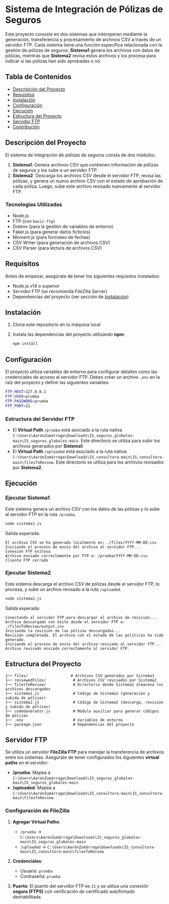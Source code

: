# **Sistema de Integración de Pólizas de Seguros**

Este proyecto consiste en dos sistemas que interoperan mediante la generación, transferencia y procesamiento de archivos CSV a través de un servidor FTP. Cada sistema tiene una función específica relacionada con la gestión de pólizas de seguros: **Sistema1** genera los archivos con datos de pólizas, mientras que **Sistema2** revisa estos archivos y los procesa para indicar si las pólizas han sido aprobadas o no.

## **Tabla de Contenidos**
- [Descripción del Proyecto](#descripción-del-proyecto)
- [Requisitos](#requisitos)
- [Instalación](#instalación)
- [Configuración](#configuración)
- [Ejecución](#ejecución)
- [Estructura del Proyecto](#estructura-del-proyecto)
- [Servidor FTP](#servidor-ftp)
- [Contribución](#contribución)

## **Descripción del Proyecto**

El sistema de integración de pólizas de seguros consta de dos módulos:
1. **Sistema1**: Genera archivos CSV que contienen información de pólizas de seguros y los sube a un servidor FTP.
2. **Sistema2**: Descarga los archivos CSV desde el servidor FTP, revisa las pólizas, y genera un nuevo archivo CSV con el estado de aprobación de cada póliza. Luego, sube este archivo revisado nuevamente al servidor FTP.

### **Tecnologías Utilizadas**
- Node.js
- FTP (con `basic-ftp`)
- Dotenv (para la gestión de variables de entorno)
- Faker.js (para generar datos ficticios)
- Moment.js (para formateo de fechas)
- CSV Writer (para generación de archivos CSV)
- CSV Parser (para lectura de archivos CSV)

## **Requisitos**
Antes de empezar, asegúrate de tener los siguientes requisitos instalados:

- Node.js v14 o superior
- Servidor FTP (se recomienda FileZilla Server)
- Dependencias del proyecto (ver sección de [Instalación](#instalación))

## **Instalación**

1. Clona este repositorio en tu máquina local


2. Instala las dependencias del proyecto utilizando **npm**:

   ```bash
   npm install
   ```

## **Configuración**

El proyecto utiliza variables de entorno para configurar detalles como las credenciales de acceso al servidor FTP. Debes crear un archivo `.env` en la raíz del proyecto y definir las siguientes variables:

```bash
FTP_HOST=127.0.0.1
FTP_USER=prueba
FTP_PASSWORD=prueba
FTP_PORT=21
```

### **Estructura del Servidor FTP**
- El **Virtual Path** `/prueba` está asociado a la ruta nativa `C:\Users\AarónZumárraga\Downloads\IS_seguros_globales-main\IS_seguros_globales-main`. Este directorio se utiliza para subir los archivos generados por **Sistema1**.
- El **Virtual Path** `/uploaded` está asociado a la ruta nativa `C:\Users\AarónZumárraga\Downloads\IS_consultora-main\IS_consultora-main\filesToReview`. Este directorio se utiliza para los archivos revisados por **Sistema2**.

## **Ejecución**

### **Ejecutar Sistema1**
Este sistema genera un archivo CSV con los datos de las pólizas y lo sube al servidor FTP en la ruta `/prueba`.

```bash
node sistema1.js
```

Salida esperada:
```
El archivo CSV se ha generado localmente en: ./files/YYYY-MM-DD.csv
Iniciando el proceso de envío del archivo al servidor FTP...
Conexión FTP exitosa
Archivo enviado correctamente por FTP a: /prueba/YYYY-MM-DD.csv
Cliente FTP cerrado
```

### **Ejecutar Sistema2**
Este sistema descarga el archivo CSV de pólizas desde el servidor FTP, lo procesa, y sube un archivo revisado a la ruta `/uploaded`.

```bash
node sistema2.js
```

Salida esperada:
```
Conectando al servidor FTP para descargar el archivo de revisión...
Archivo descargado con éxito desde el servidor FTP a: ./filesToReview/output.csv
Iniciando la revisión de las pólizas descargadas...
Revisión completada. El archivo con el estado de las políticas ha sido generado.
Iniciando el proceso de envío del archivo revisado al servidor FTP...
Archivo revisado enviado correctamente al servidor FTP.
```

## **Estructura del Proyecto**

```
├── files/                   # Archivos CSV generados por Sistema1
├── reviewedFiles/            # Archivos CSV revisados por Sistema2
├── filesToReview/            # Directorio donde Sistema2 almacena los archivos descargados
├── sistema1.js               # Código de Sistema1 (generación y subida de pólizas)
├── sistema2.js               # Código de Sistema2 (descarga, revisión y subida de pólizas)
├── codeGenerator.js          # Módulo auxiliar para generar códigos de pólizas
├── .env                      # Variables de entorno
├── package.json              # Dependencias del proyecto
```

## **Servidor FTP**

Se utiliza un servidor **FileZilla FTP** para manejar la transferencia de archivos entre los sistemas. Asegúrate de tener configurados los siguientes **virtual paths** en el servidor:

- **/prueba**: Mapea a `C:\Users\AarónZumárraga\Downloads\IS_seguros_globales-main\IS_seguros_globales-main`
- **/uploaded**: Mapea a `C:\Users\AarónZumárraga\Downloads\IS_consultora-main\IS_consultora-main\filesToReview`

### **Configuración de FileZilla**

1. **Agregar Virtual Paths**:
   - `/prueba` → `C:\Users\AarónZumárraga\Downloads\IS_seguros_globales-main\IS_seguros_globales-main`
   - `/uploaded` → `C:\Users\AarónZumárraga\Downloads\IS_consultora-main\IS_consultora-main\filesToReview`

2. **Credenciales**:
   - Usuario: `prueba`
   - Contraseña: `prueba`

3. **Puerto**: El puerto del servidor FTP es `21` y se utiliza una conexión **segura (FTPS)** con verificación de certificado autofirmado deshabilitada.

